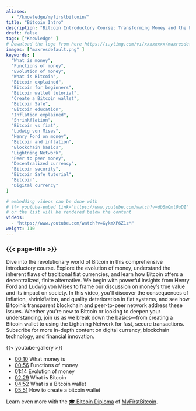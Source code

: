 ```yaml
---
aliases:
  - "/knowledge/myfirstbitcoin/"
title: "Bitcoin Intro"
description: "Bitcoin Introductory Course: Transforming Money and the Future of Currency"
draft: false
tags: ["Knowledge" ]
# Download the logo from here https://i.ytimg.com/vi/xxxxxxxx/maxresdefault.jpg
images: ["maxresdefault.png" ]
keywords: [
  "What is money",
  "Functions of money",
  "Evolution of money",
  "What is Bitcoin",
  "Bitcoin explained",
  "Bitcoin for beginners",
  "Bitcoin wallet tutorial",
  "Create a Bitcoin wallet",
  "Bitcoin Safe",
  "Bitcoin education",
  "Inflation explained",
  "Shrinkflation",
  "Bitcoin vs fiat",
  "Ludwig von Mises",
  "Henry Ford on money",
  "Bitcoin and inflation",
  "Blockchain basics",
  "Lightning Network",
  "Peer to peer money",
  "Decentralized currency",
  "Bitcoin security",
  "Bitcoin Safe tutorial",
  "Bitcoin",
  "Digital currency"
]

# embedding videos can be done with 
# {{< youtube-embed link="https://www.youtube.com/watch?v=dbSmQmt0uDI" >}}
# or the list will be rendered below the content
videos:
  - "https://www.youtube.com/watch?v=GykmXP6Z1zM"
weight: 110
---
```


### {{< page-title >}}  

Dive into the revolutionary world of Bitcoin in this comprehensive introductory course. Explore the evolution of money, understand the inherent flaws of traditional fiat currencies, and learn how Bitcoin offers a decentralized, finite alternative. We begin with powerful insights from Henry Ford and Ludwig von Mises to frame our discussion on money’s true value and its impact on society. In this video, you'll discover the consequences of inflation, shrinkflation, and quality deterioration in fiat systems, and see how Bitcoin’s transparent blockchain and peer-to-peer network address these issues. Whether you're new to Bitcoin or looking to deepen your understanding, join us as we break down the basics—from creating a Bitcoin wallet to using the Lightning Network for fast, secure transactions. Subscribe for more in-depth content on digital currency, blockchain technology, and financial innovation.


{{< youtube-gallery >}} 

 
- [00:10](https://www.youtube.com/watch?v=GykmXP6Z1zM&t=10s) What money is 
- [00:56](https://www.youtube.com/watch?v=GykmXP6Z1zM&t=56s) Functions of money 
- [01:14](https://www.youtube.com/watch?v=GykmXP6Z1zM&t=74s) Evolution of money 
- [02:29](https://www.youtube.com/watch?v=GykmXP6Z1zM&t=149s) What is Bitcoin 
- [04:52](https://www.youtube.com/watch?v=GykmXP6Z1zM&t=292s) What is a Bitcoin wallet 
- [05:51](https://www.youtube.com/watch?v=GykmXP6Z1zM&t=351s) How to create a bitcoin wallet



Learn even more with the [🎓 Bitcoin Diploma](https://github.com/MyFirstBitcoin/Bitcoin-Diploma-2025/blob/main/Bitcoin%20Diploma%20-%202025%20-%20PDF.pdf) of  [MyFirstBitcoin](https://github.com/MyFirstBitcoin/).  
